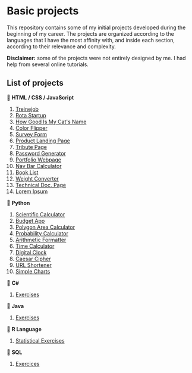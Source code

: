 # Basic projects

This repository contains some of my initial projects developed during the beginning of my career. The projects are organized according to the languages that I have the most affinity with, and inside each section, according to their relevance and complexity.

**Disclaimer:** some of the projects were not entirely designed by me. I had help from several online tutorials.

## List of projects

:small_blue_diamond: **HTML / CSS / JavaScript**
1. [Treinejob](https://github.com/math-reis/basic-projects/tree/main/treinejob)
2. [Rota Startup](https://github.com/math-reis/basic-projects/tree/main/rota-startup)
3. [How Good Is My Cat's Name](https://github.com/math-reis/basic-projects/tree/main/how-good-is-my-cats-name)
4. [Color Flipper](https://github.com/math-reis/basic-projects/tree/main/color-flipper)
5. [Survey Form](https://github.com/math-reis/basic-projects/tree/main/survey-form)
6. [Product Landing Page](https://github.com/math-reis/basic-projects/tree/main/product-landing-page)
7. [Tribute Page](https://github.com/math-reis/basic-projects/tree/main/marie-curie-tribute-page)
8. [Password Generator](https://github.com/math-reis/basic-projects/tree/main/password-generator)
9. [Portfolio Webpage](https://github.com/math-reis/basic-projects/tree/main/portfolio-webpage)
10. [Nav Bar Calculator](https://github.com/math-reis/basic-projects/tree/main/nav-bar-calculator)
11. [Book List](https://github.com/math-reis/basic-projects/tree/main/book-list)
12. [Weight Converter](https://github.com/math-reis/basic-projects/tree/main/weight-converter)
13. [Technical Doc. Page](https://github.com/math-reis/basic-projects/tree/main/technical-documentation-page)
14. [Lorem Ipsum](https://github.com/math-reis/basic-projects/tree/main/lorem-ipsum)

:small_blue_diamond: **Python**
1. [Scientific Calculator](https://github.com/math-reis/basic-projects/tree/main/scientific-calculator)
2. [Budget App](https://github.com/math-reis/basic-projects/tree/main/budget-app)
3. [Polygon Area Calculator](https://github.com/math-reis/basic-projects/tree/main/polygon-area-calculator) 
4. [Probability Calculator](https://github.com/math-reis/basic-projects/tree/main/probability-calculator) 
5. [Arithmetic Formatter](https://github.com/math-reis/basic-projects/tree/main/arithmetic-formatter)
6. [Time Calculator](https://github.com/math-reis/basic-projects/tree/main/time-calculator)
7. [Digital Clock](https://github.com/math-reis/basic-projects/tree/main/digital-clock)
8. [Caesar Cipher](https://github.com/math-reis/basic-projects/tree/main/caesar-cipher)
9. [URL Shortener](https://github.com/math-reis/basic-projects/tree/main/URL-shortener)
10. [Simple Charts](https://github.com/math-reis/basic-projects/tree/main/simple-charts)

:small_blue_diamond: **C#**
1. [Exercises](https://github.com/math-reis/basic-projects/tree/main/csharp_exercises)

:small_blue_diamond: **Java**
1. [Exercises](https://github.com/math-reis/basic-projects/tree/main/java_exercises)

:small_blue_diamond: **R Language**
1. [Statistical Exercises](https://github.com/math-reis/basic-projects/tree/main/statistical-exercises)

:small_blue_diamond: **SQL**
1. [Exercices](https://github.com/math-reis/basic-projects/tree/main/sql_exercises)
